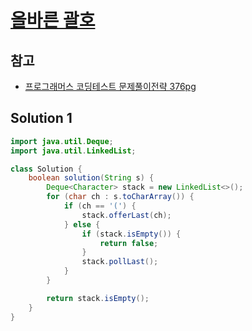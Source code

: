 # [올바른 괄호](https://school.programmers.co.kr/learn/courses/30/lessons/12909)

## 참고

- [프로그래머스 코딩테스트 문제풀이전략 376pg](https://github.com/gilbutITbook/080337/blob/main/11장/올바른괄호.java)

## Solution 1

```java
import java.util.Deque;
import java.util.LinkedList;

class Solution {
    boolean solution(String s) {
        Deque<Character> stack = new LinkedList<>();
        for (char ch : s.toCharArray()) {
            if (ch == '(') {
                stack.offerLast(ch);
            } else {
                if (stack.isEmpty()) {
                    return false;
                }
                stack.pollLast();
            }
        }

        return stack.isEmpty();
    }
}
```
